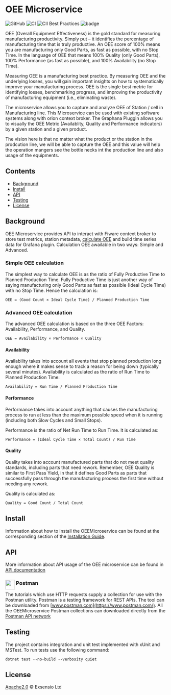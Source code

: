 # OEE Microservice

![GitHub](https://img.shields.io/github/license/Exsensio-Ltd/OEEMicroservice)
![CI](https://github.com/Exsensio-Ltd/OEEMicroservice/actions/workflows/dotnet.yml/badge.svg)
![CII Best Practices](https://bestpractices.coreinfrastructure.org/projects/4904/badge)
![badge](https://img.shields.io/endpoint?url=https://gist.githubusercontent.com/ts-exsensio/0e4641263d709a5c2bb6931e1f5094db/raw/57640c9eeb9327a8341a13599076bce9f767b9c9/code-coverage.json)

OEE (Overall Equipment Effectiveness) is the gold standard for measuring manufacturing productivity. Simply put – it identifies the percentage of manufacturing time that is truly productive. An OEE score of 100% means you are manufacturing only Good Parts, as fast as possible, with no Stop Time. In the language of OEE that means 100% Quality (only Good Parts), 100% Performance (as fast as possible), and 100% Availability (no Stop Time).

Measuring OEE is a manufacturing best practice. By measuring OEE and the underlying losses, you will gain important insights on how to systematically improve your manufacturing process. OEE is the single best metric for identifying losses, benchmarking progress, and improving the productivity of manufacturing equipment (i.e., eliminating waste).

The microservice allows you to capture and analyze OEE of Station / cell in Manufacturing line. This Microservice can be used with existing software systems along with orion context broker. The Graphana Pluggin allows you to visually the OEE Metric (Availablity, Quality and Performance indicators) by a given station and a given product.

The vision here is that no matter what the product or the station in the prodcution line, we will be able to capture the OEE and this value will help the operation mangers see the bottle necks int the production line and also usage of the equipments.

## Contents

-   [Background](#background)
-   [Install](#install)
-   [API](#api)
-   [Testing](#testing)
-   [License](#license)

## Background

OEE Microservice provides API to interact with Fiware context broker to store test metrics, station metadata, [calculate OEE](https://www.oee.com/calculating-oee.html) and build time series data for Grafana plugin. Calculation OEE awailable in two ways: Simple and Advanced.

### Simple OEE calculation

The simplest way to calculate OEE is as the ratio of Fully Productive Time to Planned Production Time. Fully Productive Time is just another way of saying manufacturing only Good Parts as fast as possible (Ideal Cycle Time) with no Stop Time. Hence the calculation is:

```
OEE = (Good Count × Ideal Cycle Time) / Planned Production Time
```

### Advanced OEE calculation

The advanced OEE calculation is based on the three OEE Factors: Availability, Performance, and Quality.

```
OEE = Availability × Performance × Quality
```

#### Availability

Availability takes into account all events that stop planned production long enough where it makes sense to track a reason for being down (typically several minutes).
Availability is calculated as the ratio of Run Time to Planned Production Time:
```
Availability = Run Time / Planned Production Time
```

#### Performance

Performance takes into account anything that causes the manufacturing process to run at less than the maximum possible speed when it is running (including both Slow Cycles and Small Stops).

Performance is the ratio of Net Run Time to Run Time. It is calculated as:

```
Performance = (Ideal Cycle Time × Total Count) / Run Time
```

#### Quality

Quality takes into account manufactured parts that do not meet quality standards, including parts that need rework. Remember, OEE Quality is similar to First Pass Yield, in that it defines Good Parts as parts that successfully pass through the manufacturing process the first time without needing any rework.

Quality is calculated as:

```
Quality = Good Count / Total Count
```

## Install

Information about how to install the OEEMicroservice can be found at the corresponding section of the [Installation Guide](/docs/installationguide.md).

## API

More information about API usage of the OEE microservice can be found in [API documentation](/docs/api.md)

### Postman <img src="https://www.postman.com/favicon-32x32.png" align="left"  height="30" width="30">

The tutorials which use HTTP requests supply a collection for use with the Postman utility. Postman is a testing
framework for REST APIs. The tool can be downloaded from [www.postman.com](https://www.postman.com/). All the OEEMicroservice
Postman collections can downloaded directly from the
[Postman API network](https://documenter.getpostman.com/view/16273471/TzeWJ91y)

## Testing

The project contains integration and unit test implemented with xUnit and MSTest. To run tests use the following command:

`dotnet test --no-build --verbosity quiet`

## License

[Apache2.0](LICENSE) © Exsensio Ltd
